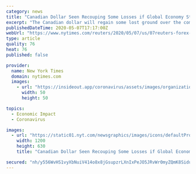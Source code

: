 ```yaml
---
category: news
title: "Canadian Dollar Seen Recouping Some Losses if Global Economy Starts Healing: Reuters Poll"
excerpt: "The Canadian dollar will regain some lost ground over the coming year along with a potential recovery in the price of oil and in the global economy after it was crippled by the coronavirus pandemic, a Reuters poll showed."
publishedDateTime: 2020-05-07T17:17:00Z
webUrl: "https://www.nytimes.com/reuters/2020/05/07/us/07reuters-forex-poll-canada.html"
type: article
quality: 76
heat: 76
published: false

provider:
  name: New York Times
  domain: nytimes.com
  images:
    - url: "https://insideout.app/coronavirus/assets/images/organizations/nytimes.com-50x50.jpg"
      width: 50
      height: 50

topics:
  - Economic Impact
  - Coronavirus

images:
  - url: "https://static01.nyt.com/newsgraphics/images/icons/defaultPromoCrop.png"
    width: 1200
    height: 630
    title: "Canadian Dollar Seen Recouping Some Losses if Global Economy Starts Healing: Reuters Poll"

secured: "nh/y556WvHS1vyXbNuiV414o8x8jGsupzrLXnIxPeJO5JRvWr0myZQmK8Siduw3BqdNq1Lp3QrseKc6YhSFugGmGTFptXJOwHgGORRuAqGgijPtNiQfU4Iz3xauZKjtr76RKasacv6lU6JszIDoFevM6VSzFX6t013rDLa7yK5rrUMXtvZJ9jwvwnQl6SVo9/jQU2JHLu2RGPxs6EuEorXFqv1RJFug2qRzJ7mrg2GIh28K/ep5QE88t9EMLqB11Ffft9/YZqL+a9Q6tJvXjyIWLbSaiM95Xd5BjCZe6e9hzmcru4KuElbyV0yFoGSZy;KJjlpcN+PiNzGs0qogUaOg=="
---
```


